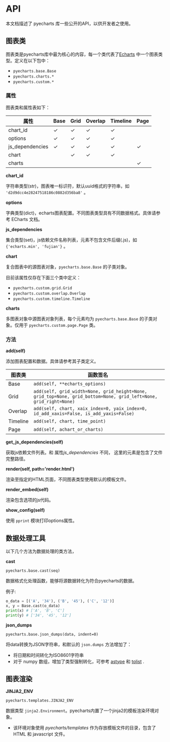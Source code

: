 # API

本文档描述了 pyecharts 库一些公开的API，以供开发者之使用。

## 图表类

图表类是pyecharts库中最为核心的内容，每一个类代表了[Echarts](http://echarts.baidu.com/) 中一个图表类型。定义在以下包中：

- `pyecharts.base.Base`
- `pyecharts.charts.*`
- `pyecharts.custom.*`

### 属性

图表类和属性表如下：

| 属性 | Base | Grid | Overlap | Timeline | Page |
| ------ | ------ | ------ | ------ | ------ | ------ |
| chart_id | ✓ | ✓ | ✓ | ✓ | |
| options | ✓ | ✓ | ✓ | ✓ | |
| js_dependencies | ✓ | ✓ | ✓ | ✓ | ✓ |
| chart | | ✓ | ✓ | ✓ | |
| charts | | | | | ✓ |

**chart_id**

字符串类型(str)，图表唯一标识符，默认uuid格式的字符串，如 `'d2d9dcc4e28247518186c0882d356ba8'` 。

**options**

字典类型(dict)，echarts图表配置。不同图表类型具有不同数据格式。具体请参考 ECharts 文档。

**js_dependencies**

集合类型(set)，js依赖文件名称列表，元素不包含文件后缀(.js)，如 `{'echarts.min', 'fujian'}` 。

**chart**

复合图表中的源图表对象，`pyecharts.base.Base` 的子类对象。

目前该属性仅存在下面三个类中定义：

- `pyecharts.custom.grid.Grid`
- `pyecharts.custom.overlap.Overlap`
- `pyecharts.custom.timeline.Timeline`

**charts**

多图表对象中源图表对象列表，每个元素均为 `pyecharts.base.Base` 的子类对象。仅用于 `pyecharts.custom.page.Page` 类。

### 方法

**add(self)**


添加图表配置和数据。具体请参考其子类定义。

| 图表类 | 函数签名 |
| ------ | ------ |
| Base | `add(self, **echarts_options)` |
| Grid | `add(self, grid_width=None, grid_height=None, grid_top=None, grid_bottom=None, grid_left=None, grid_right=None)` |
| Overlap | `add(self, chart, xaix_index=0, yaix_index=0, id_add_xaxis=False, is_add_yaxis=False)` |
| Timeline | `add(self, chart, time_point)` |
| Page | `add(self, achart_or_charts)` |

**get_js_dependencies(self)**

获取js依赖文件列表。和 属性*js_dependencies* 不同， 这里的元素是包含了文件完整路径。

**render(self, path='render.html')**

渲染至指定的HTML页面，不同图表类型使用默认的模板文件。

**render_embed(self)**

渲染包含选项的js代码。

**show_config(self)**

使用 `pprint` 模块打印options属性。

## 数据处理工具

以下几个方法为数据处理的类方法，

**cast**

`pyecharts.base.cast(seq)`

数据格式化处理函数，能够将源数据转化为符合pyecharts的数据。

例子:

```python
o_data = [('A', '34'), ('B', '45'), ('C', '12')]
x, y = Base.cast(o_data)
print(x) # ['A', 'B', 'C']
print(y) # ['34', '45', '12']
```

**json_dumps**

`pyecharts.base.json_dumps(data, indent=0)`

将data转换为JSON字符串，和默认的 `json.dumps` 方法增加了：

- 将日期和时间转化为ISO8601字符串
- 对于 numpy 数组，增加了类型强制转化，可参考 [astype](https://docs.scipy.org/doc/numpy/reference/generated/numpy.ndarray.astype.html) 和 [tolist](https://docs.scipy.org/doc/numpy/reference/generated/numpy.ndarray.tolist.html) .

## 图表渲染

**JINJA2_ENV**

`pyecharts.templates.JINJA2_ENV`

数据类型 `jinja2.Environment`。pyecharts内置了一个jinja2的模板渲染环境对象。

- 该环境对象使用 *pyecharts/templates* 作为存放模板文件的目录，包含了 HTML 和 javascript 文件。
